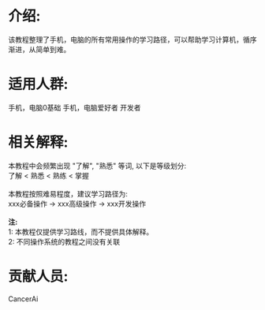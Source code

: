 # 介绍:
该教程整理了手机，电脑的所有常用操作的学习路径，可以帮助学习计算机，循序渐进，从简单到难。

# 适用人群:
手机，电脑0基础
手机，电脑爱好者
开发者

# 相关解释:
本教程中会频繁出现 "了解", "熟悉" 等词, 以下是等级划分:
<br>
了解 < 熟悉 < 熟练 < 掌握
<br><br>
本教程按照难易程度，建议学习路径为:
<br>
xxx必备操作 -> xxx高级操作 -> xxx开发操作
<br><br>
**注:**
<br>
1: 本教程仅提供学习路线，而不提供具体解释。
<br>
2: 不同操作系统的教程之间没有关联

# 贡献人员:
CancerAi